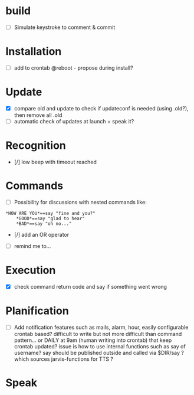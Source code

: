 # build

- [ ] Simulate keystroke to comment & commit

# Installation

- [ ] add to crontab @reboot - propose during install?

# Update

- [X] compare old and update to check if updateconf is needed (using .old?), then remove all .old
- [ ] automatic check of updates at launch + speak it?

# Recognition

- [/] low beep with timeout reached

# Commands 

- [ ] Possibility for discussions with nested commands like:
```
*HOW ARE YOU*==say "fine and you?"
	*GOOD*==say "glad to hear"
	*BAD*==say "oh no..."
```
- [/] add an OR operator
- [ ] remind me to...

# Execution

- [X] check command return code and say if something went wrong

# Planification

- [ ] Add notification features such as mails, alarm, hour, easily configurable
	crontab based? difficult to write but not more difficult than command pattern...
	or DAILY at 9am (human writing into crontab) that keep crontab updated?
	issue is how to use internal functions such as say of username?
	say should be published outside and called via $DIR/say ? which sources jarvis-functions for TTS ?

# Speak
